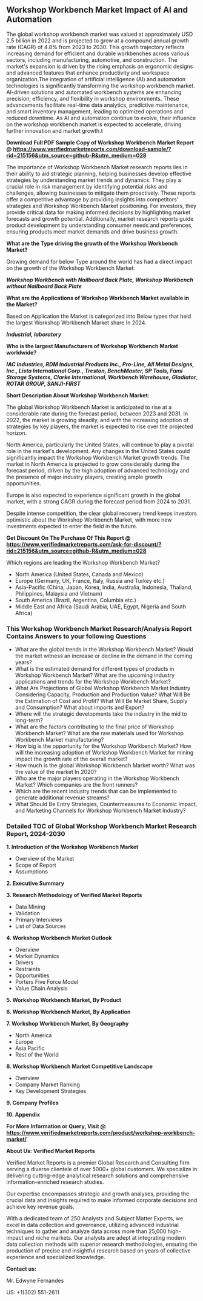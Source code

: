 <h2>Workshop Workbench Market Impact of AI and Automation</h2>The global workshop workbench market was valued at approximately USD 2.5 billion in 2022 and is projected to grow at a compound annual growth rate (CAGR) of 4.8% from 2023 to 2030. This growth trajectory reflects increasing demand for efficient and durable workbenches across various sectors, including manufacturing, automotive, and construction. The market's expansion is driven by the rising emphasis on ergonomic designs and advanced features that enhance productivity and workspace organization.The integration of artificial intelligence (AI) and automation technologies is significantly transforming the workshop workbench market. AI-driven solutions and automated workbench systems are enhancing precision, efficiency, and flexibility in workshop environments. These advancements facilitate real-time data analytics, predictive maintenance, and smart inventory management, leading to optimized operations and reduced downtime. As AI and automation continue to evolve, their influence on the workshop workbench market is expected to accelerate, driving further innovation and market growth.t</p><p id="" class=""><strong>Download Full PDF Sample Copy of Workshop Workbench Market Report @ <a href="https://www.verifiedmarketreports.com/download-sample/?rid=215156&utm_source=github-R&utm_medium=028" target="_blank">https://www.verifiedmarketreports.com/download-sample/?rid=215156&utm_source=github-R&utm_medium=028</a></strong></p><p>The importance of&nbsp;Workshop Workbench Market research reports lies in their ability to aid strategic planning, helping businesses develop effective strategies by understanding market trends and dynamics. They play a crucial role in risk management by identifying potential risks and challenges, allowing businesses to mitigate them proactively. These reports offer a competitive advantage by providing insights into competitors' strategies and Workshop Workbench Market positioning. For investors, they provide critical data for making informed decisions by highlighting market forecasts and growth potential. Additionally, market research reports guide product development by understanding consumer needs and preferences, ensuring products meet market demands and drive business growth.</p><p><strong>What are the&nbsp;Type driving the growth of the Workshop Workbench Market?</strong></p><p id="" class="">Growing demand for below Type around the world has had a direct impact on the growth of the Workshop Workbench Market:</p><em><strong>Workshop Workbench with Nailboard Back Plate, Workshop Workbench without Nailboard Back Plate</strong></em></p><strong>What are the&nbsp;Applications&nbsp;of Workshop Workbench Market available in the Market?</strong></p><p id="" class="">Based on Application the Market is categorized into Below types that held the largest Workshop Workbench Market share In 2024.</p><em><strong>Industrial, laboratory</strong></em></p><strong>Who is the largest Manufacturers of Workshop Workbench Market worldwide?</strong></p><p><em><strong>IAC Industries, RDM Industrial Products Inc., Pro-Line, All Metal Designs, Inc., Lista International Corp., Treston, BenchMaster, SP Tools, Fami Storage Systems, Clarke International, Workbench Warehouse, Gladiator, ROTAR GROUP, SANJI-FIRST</strong></em></p><p id="" class=""><strong>Short Description About Workshop Workbench Market:</strong></p><p>The global Workshop Workbench Market is anticipated to rise at a considerable rate during the forecast period, between 2023 and 2031. In 2022, the market is growing steadily, and with the increasing adoption of strategies by key players, the market is expected to rise over the projected horizon.</p><p>North America, particularly the United States, will continue to play a pivotal role in the market's development. Any changes in the United States could significantly impact the Workshop Workbench Market growth trends. The market in North America is projected to grow considerably during the forecast period, driven by the high adoption of advanced technology and the presence of major industry players, creating ample growth opportunities.</p><p>Europe is also expected to experience significant growth in the global market, with a strong CAGR during the forecast period from 2024 to 2031.</p><p>Despite intense competition, the clear global recovery trend keeps investors optimistic about the Workshop Workbench Market, with more new investments expected to enter the field in the future.</p><p id="" class=""><strong>Get Discount On The Purchase Of This Report @ <a href="https://www.verifiedmarketreports.com/ask-for-discount/?rid=215156&utm_source=github-R&utm_medium=028" target="_blank">https://www.verifiedmarketreports.com/ask-for-discount/?rid=215156&utm_source=github-R&utm_medium=028</a></strong></p>Which regions are leading the Workshop Workbench Market?</p><ul><li>North America (United States, Canada and Mexico)</li><li>Europe (Germany, UK, France, Italy, Russia and Turkey etc.)</li><li>Asia-Pacific (China, Japan, Korea, India, Australia, Indonesia, Thailand, Philippines, Malaysia and Vietnam)</li><li>South America (Brazil, Argentina, Columbia etc.)</li><li>Middle East and Africa (Saudi Arabia, UAE, Egypt, Nigeria and South Africa)</li></ul><h3 id="" class="">This Workshop Workbench Market Research/Analysis Report Contains Answers to your following Questions</h3><ul><li>What are the global trends in the Workshop Workbench Market? Would the market witness an increase or decline in the demand in the coming years?</li><li>What is the estimated demand for different types of products in Workshop Workbench Market? What are the upcoming industry applications and trends for the Workshop Workbench Market?</li><li>What Are Projections of Global Workshop Workbench Market Industry Considering Capacity, Production and Production Value? What Will Be the Estimation of Cost and Profit? What Will Be Market Share, Supply and Consumption? What about imports and Export?</li><li>Where will the strategic developments take the industry in the mid to long-term?</li><li>What are the factors contributing to the final price of Workshop Workbench Market? What are the raw materials used for Workshop Workbench Market manufacturing?</li><li>How big is the opportunity for the Workshop Workbench Market? How will the increasing adoption of Workshop Workbench Market for mining impact the growth rate of the overall market?</li><li>How much is the global Workshop Workbench Market worth? What was the value of the market In 2020?</li><li>Who are the major players operating in the Workshop Workbench Market? Which companies are the front runners?</li><li>Which are the recent industry trends that can be implemented to generate additional revenue streams?</li><li>What Should Be Entry Strategies, Countermeasures to Economic Impact, and Marketing Channels for Workshop Workbench Market Industry?</li></ul><h3 id="" class="">Detailed TOC of Global Workshop Workbench Market Research Report, 2024-2030</h3><p id="" class=""><strong>1. Introduction of the Workshop Workbench Market</strong></p><ul><li>Overview of the Market</li><li>Scope of Report</li><li>Assumptions</li></ul><p id="" class=""><strong>2. Executive Summary</strong></p><p id="" class=""><strong>3. Research Methodology of Verified Market Reports</strong></p><ul><li>Data Mining</li><li>Validation</li><li>Primary Interviews</li><li>List of Data Sources</li></ul><p id="" class=""><strong>4. Workshop Workbench Market Outlook</strong></p><ul><li>Overview</li><li>Market Dynamics</li><li>Drivers</li><li>Restraints</li><li>Opportunities</li><li>Porters Five Force Model</li><li>Value Chain Analysis</li></ul><p id="" class=""><strong>5. Workshop Workbench Market, By Product</strong></p><p id="" class=""><strong>6. Workshop Workbench Market, By Application</strong></p><p id="" class=""><strong>7. Workshop Workbench Market, By Geography</strong></p><ul><li>North America</li><li>Europe</li><li>Asia Pacific</li><li>Rest of the World</li></ul><p id="" class=""><strong>8. Workshop Workbench Market Competitive Landscape</strong></p><ul><li>Overview</li><li>Company Market Ranking</li><li>Key Development Strategies</li></ul><p id="" class=""><strong>9. Company Profiles</strong></p><p id="" class=""><strong>10. Appendix</strong></p><p id="" class=""><strong>For More Information or Query, Visit @ <a href="https://www.verifiedmarketreports.com/product/workshop-workbench-market/" target="_blank">https://www.verifiedmarketreports.com/product/workshop-workbench-market/</a></strong></p><p id="" class=""><strong>About Us: Verified Market Reports</strong></p><p id="" class="">Verified Market Reports is a premier Global Research and Consulting firm serving a diverse clientele of over 5000+ global customers. We specialize in delivering cutting-edge analytical research solutions and comprehensive information-enriched research studies.</p><p id="" class="">Our expertise encompasses strategic and growth analyses, providing the crucial data and insights required to make informed corporate decisions and achieve key revenue goals.</p><p id="" class="">With a dedicated team of 250 Analysts and Subject Matter Experts, we excel in data collection and governance, utilizing advanced industrial techniques to gather and analyze data across more than 25,000 high-impact and niche markets. Our analysts are adept at integrating modern data collection methods with superior research methodologies, ensuring the production of precise and insightful research based on years of collective experience and specialized knowledge.</p><p id="" class=""><strong>Contact us:</strong></p><p id="" class="">Mr. Edwyne Fernandes</p><p id="" class="">US: +1(302) 551-2611</p>